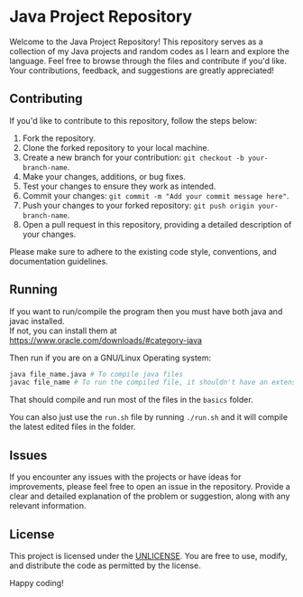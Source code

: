 # Java Project Repository

Welcome to the Java Project Repository! This repository serves as a collection of my Java projects and random codes as I learn and explore the language. Feel free to browse through the files and contribute if you'd like. Your contributions, feedback, and suggestions are greatly appreciated!

## Contributing

If you'd like to contribute to this repository, follow the steps below:

1. Fork the repository.
2. Clone the forked repository to your local machine.
3. Create a new branch for your contribution: `git checkout -b your-branch-name`.
4. Make your changes, additions, or bug fixes.
5. Test your changes to ensure they work as intended.
6. Commit your changes: `git commit -m "Add your commit message here"`.
7. Push your changes to your forked repository: `git push origin your-branch-name`.
8. Open a pull request in this repository, providing a detailed description of your changes.

Please make sure to adhere to the existing code style, conventions, and documentation guidelines.

## Running

If you want to run/compile the program then you must have both java and javac installed.  
If not, you can install them at <https://www.oracle.com/downloads/#category-java>

Then run if you are on a GNU/Linux Operating system:

```bash
java file_name.java # To compile java files
javac file_name # To run the compiled file, it shouldn't have an extension
```

That should compile and run most of the files in the `basics` folder.

You can also just use the `run.sh` file by running `./run.sh` and it will compile the latest edited files in the folder.

## Issues

If you encounter any issues with the projects or have ideas for improvements, please feel free to open an issue in the repository. Provide a clear and detailed explanation of the problem or suggestion, along with any relevant information.

## License

This project is licensed under the [UNLICENSE](https://github.com/gekkowrld/java/blob/gekkowrld/LICENSE). You are free to use, modify, and distribute the code as permitted by the license.

Happy coding!

